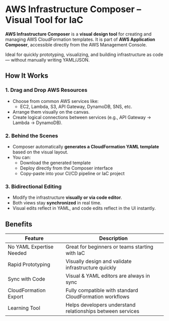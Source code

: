 # AWS Infrastructure Composer – Visual Tool for IaC

**AWS Infrastructure Composer** is a **visual design tool** for creating and managing AWS CloudFormation templates. It is part of **AWS Application Composer**, accessible directly from the AWS Management Console.

Ideal for quickly prototyping, visualizing, and building infrastructure as code — without manually writing YAML/JSON.


## How It Works

### 1. Drag and Drop AWS Resources
- Choose from common AWS services like:
  - EC2, Lambda, S3, API Gateway, DynamoDB, SNS, etc.
- Arrange them visually on the canvas.
- Create logical connections between services (e.g., API Gateway → Lambda → DynamoDB).


### 2. Behind the Scenes
- Composer automatically **generates a CloudFormation YAML template** based on the visual layout.
- You can:
  - Download the generated template
  - Deploy directly from the Composer interface
  - Copy-paste into your CI/CD pipeline or IaC project


### 3. Bidirectional Editing
- Modify the infrastructure **visually or via code editor**.
- Both views stay **synchronized** in real time.
- Visual edits reflect in YAML, and code edits reflect in the UI instantly.


## Benefits

| Feature                    | Description                                               |
|----------------------------|-----------------------------------------------------------|
| No YAML Expertise Needed | Great for beginners or teams starting with IaC            |
| Rapid Prototyping        | Visually design and validate infrastructure quickly       |
| Sync with Code          | Visual & YAML editors are always in sync                  |
| CloudFormation Export   | Fully compatible with standard CloudFormation workflows   |
| Learning Tool          | Helps developers understand relationships between services |
